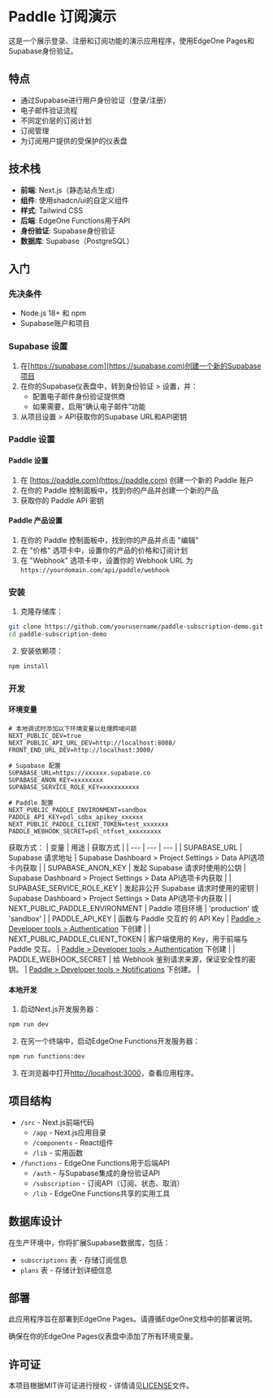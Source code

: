 # Paddle 订阅演示

这是一个展示登录、注册和订阅功能的演示应用程序，使用EdgeOne Pages和Supabase身份验证。

## 特点

- 通过Supabase进行用户身份验证（登录/注册）
- 电子邮件验证流程
- 不同定价层的订阅计划
- 订阅管理
- 为订阅用户提供的受保护的仪表盘

## 技术栈

- **前端**: Next.js（静态站点生成）
- **组件**: 使用shadcn/ui的自定义组件
- **样式**: Tailwind CSS
- **后端**: EdgeOne Functions用于API
- **身份验证**: Supabase身份验证
- **数据库**: Supabase（PostgreSQL）

## 入门

### 先决条件

- Node.js 18+ 和 npm
- Supabase账户和项目

### Supabase 设置

1. 在[https://supabase.com](https://supabase.com)创建一个新的Supabase项目
2. 在你的Supabase仪表盘中，转到身份验证 > 设置，并：
   - 配置电子邮件身份验证提供商
   - 如果需要，启用“确认电子邮件”功能
3. 从项目设置 > API获取你的Supabase URL和API密钥

### Paddle 设置
#### Paddle 设置

1. 在 [https://paddle.com](https://paddle.com) 创建一个新的 Paddle 账户
2. 在你的 Paddle 控制面板中，找到你的产品并创建一个新的产品
3. 获取你的 Paddle API 密钥

#### Paddle 产品设置

1. 在你的 Paddle 控制面板中，找到你的产品并点击 "编辑"
2. 在 "价格" 选项卡中，设置你的产品的价格和订阅计划
3. 在 "Webhook" 选项卡中，设置你的 Webhook URL 为 `https://yourdomain.com/api/paddle/webhook`

### 安装

1. 克隆存储库：

```bash
git clone https://github.com/yourusername/paddle-subscription-demo.git
cd paddle-subscription-demo
```

2. 安装依赖项：

```bash
npm install
```

### 开发

#### 环境变量
```
# 本地调试时添加以下环境变量以处理跨域问题
NEXT_PUBLIC_DEV=true
NEXT_PUBLIC_API_URL_DEV=http://localhost:8088/
FRONT_END_URL_DEV=http://localhost:3000/

# Supabase 配置
SUPABASE_URL=https://xxxxxx.supabase.co
SUPABASE_ANON_KEY=xxxxxxxx
SUPABASE_SERVICE_ROLE_KEY=xxxxxxxxxx

# Paddle 配置
NEXT_PUBLIC_PADDLE_ENVIRONMENT=sandbox
PADDLE_API_KEY=pdl_sdbx_apikey_xxxxxx
NEXT_PUBLIC_PADDLE_CLIENT_TOKEN=test_xxxxxxx
PADDLE_WEBHOOK_SECRET=pdl_ntfset_xxxxxxxxx
```

获取方式：
| 变量 | 用途 | 获取方式 |
| --- | --- | --- |
| SUPABASE_URL | Supabase 请求地址 | Supabase Dashboard > Project Settings > Data API选项卡内获取 |
| SUPABASE_ANON_KEY | 发起 Supabase 请求时使用的公钥 | Supabase Dashboard > Project Settings > Data API选项卡内获取 |
| SUPABASE_SERVICE_ROLE_KEY | 发起非公开 Supabase 请求时使用的密钥 | Supabase Dashboard > Project Settings > Data API选项卡内获取 |
| NEXT_PUBLIC_PADDLE_ENVIRONMENT | Paddle 项目环境 | 'production' 或 'sandbox' |
| PADDLE_API_KEY | 函数与 Paddle 交互的 的 API Key | [Paddle > Developer tools > Authentication](https://sandbox-vendors.paddle.com/authentication-v2) 下创建 |
| NEXT_PUBLIC_PADDLE_CLIENT_TOKEN | 客户端使用的 Key，用于前端与 Paddle 交互。 | [Paddle > Developer tools > Authentication](https://sandbox-vendors.paddle.com/authentication-v2) 下创建 |
| PADDLE_WEBHOOK_SECRET | 给 Webhook 鉴别请求来源，保证安全性的密钥。 | [Paddle > Developer tools > Notifications](https://sandbox-vendors.paddle.com/notifications) 下创建。 |

#### 本地开发

1. 启动Next.js开发服务器：

```bash
npm run dev
```

2. 在另一个终端中，启动EdgeOne Functions开发服务器：

```bash
npm run functions:dev
```

3. 在浏览器中打开[http://localhost:3000](http://localhost:3000)，查看应用程序。

## 项目结构

- `/src` - Next.js前端代码
  - `/app` - Next.js应用目录
  - `/components` - React组件
  - `/lib` - 实用函数
- `/functions` - EdgeOne Functions用于后端API
  - `/auth` - 与Supabase集成的身份验证API
  - `/subscription` - 订阅API（订阅、状态、取消）
  - `/lib` - EdgeOne Functions共享的实用工具

## 数据库设计

在生产环境中，你将扩展Supabase数据库，包括：

- `subscriptions` 表 - 存储订阅信息
- `plans` 表 - 存储计划详细信息

## 部署

此应用程序旨在部署到EdgeOne Pages。请遵循EdgeOne文档中的部署说明。

确保在你的EdgeOne Pages仪表盘中添加了所有环境变量。

## 许可证

本项目根据MIT许可证进行授权 - 详情请见[LICENSE](LICENSE)文件。
